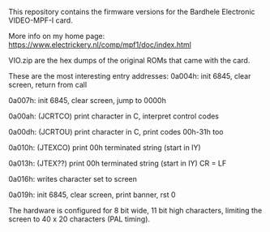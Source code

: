 This repository contains the firmware versions for the Bardhele Electronic
VIDEO-MPF-I card. 

More info on my home page: https://www.electrickery.nl/comp/mpf1/doc/index.html


VIO.zip are the hex dumps of the original ROMs that came with the card.


These are the most interesting entry addresses:
0a004h:			init 6845, clear screen, return from call
 
0a007h:			init 6845, clear screen, jump to 0000h

0a00ah:			(JCRTCO) print character in C, interpret control codes

0a00dh:			(JCRTOU) print character in C, print codes 00h-31h too

0a010h:			(JTEXCO) print 00h terminated string (start in IY)

0a013h:			(JTEX??) print 00h terminated string (start in IY) CR = LF

0a016h:			writes character set to screen

0a019h:         init 6845, clear screen, print banner, rst 0

The hardware is configured for 8 bit wide, 11 bit high characters, 
limiting the screen to 40 x 20 characters (PAL timing).

